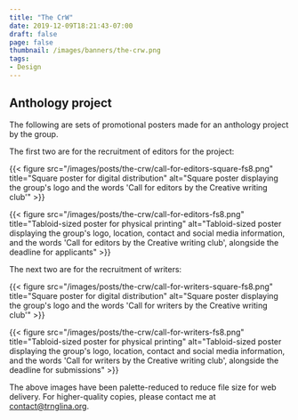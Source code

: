 ```yaml
---
title: "The CrW"
date: 2019-12-09T18:21:43-07:00
draft: false
page: false
thumbnail: /images/banners/the-crw.png
tags:
- Design
---
```


## Anthology project

The following are sets of promotional posters made for an anthology project by the group.

The first two are for the recruitment of editors for the project:

{{< figure src="/images/posts/the-crw/call-for-editors-square-fs8.png" title="Square poster for digital distribution" alt="Square poster displaying the group's logo and the words 'Call for editors by the Creative writing club'" >}}

{{< figure src="/images/posts/the-crw/call-for-editors-fs8.png" title="Tabloid-sized poster for physical printing" alt="Tabloid-sized poster displaying the group's logo, location, contact and social media information, and the words 'Call for editors by the Creative writing club', alongside the deadline for applicants" >}}

The next two are for the recruitment of writers:

{{< figure src="/images/posts/the-crw/call-for-writers-square-fs8.png" title="Square poster for digital distribution" alt="Square poster displaying the group's logo and the words 'Call for writers by the Creative writing club'" >}}

{{< figure src="/images/posts/the-crw/call-for-writers-fs8.png" title="Tabloid-sized poster for physical printing" alt="Tabloid-sized poster displaying the group's logo, location, contact and social media information, and the words 'Call for writers by the Creative writing club', alongside the deadline for submissions" >}}

The above images have been palette-reduced to reduce file size for web delivery. For higher-quality copies, please contact me at [contact@trnglina.org](mailto:contact@trnglina.org).
